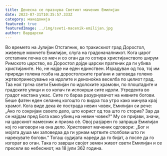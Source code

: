 ```yaml
---
title: Денеска се празнува Светиот маченик Емилијан
date: 2023-07-31T10:35:57.333Z
category: македонија
featured: true
featuredImage: ../img/sveti-macenik-emilijan.jpg
author: Вардарски
---
```

<!--StartFragment-->

Во времето на Јулијан Отстапник, во тракискиот град Доростол, живееше момчето Емилијан, слуга на градоначалникот. Кога царот отстапник почна со меч и со оган да го сотира христијанството ширум Римското царство, во Доростол дојде царски пратеник да ги убива христијаните. Но, не најде ни еден единствен. Израдуван од тоа, тој им приреди голема гозба на доростолските граѓани и заповеда големо жртвопринесување на идолите и деноноќна веселба по целиот град. Таа ноќ тргна свети Емилијан по идолските храмови, по плоштадите и градските улици и со копач ги испокрши сите идоли. Утредента во градот настана ужас. Сите го бараа разурнувачот на нивните богови. Беше фатен еден селанец когошто го видоа тоа утро како минува крај храмот. Кога виде дека ќе пострада невин човек, Емилијан си рече: „Ако го сокријам своето дело, што корист од тоа што го сторив? Зар да се најдам пред Бога како убиец на невин човек?“ Му се пријави, значи, на царскиот намесник и призна сè. Овој разјарен го запраша Емилијан кој го наговори на она дело. Христовиот маченик одговори: „Бог и мојата душа ми заповедаа да ги урнам мртвите столбови што ги нарекувате богови.“ Тогаш судијата нареди да го бијат, а после да го изгорат во оган. Така го заврши својот земен живот свети Емилијан и се пресели во небесниот, на 18 јули 362 година.

<!--EndFragment-->